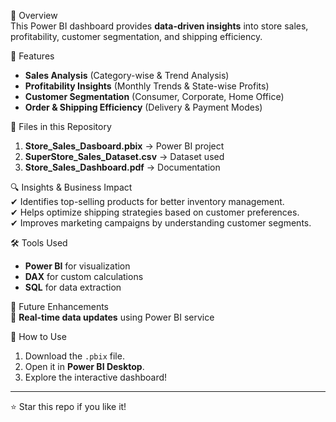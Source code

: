 📌 Overview  
This Power BI dashboard provides **data-driven insights** into store sales, profitability, customer segmentation, and shipping efficiency.  

🚀 Features  
- **Sales Analysis** (Category-wise & Trend Analysis)  
- **Profitability Insights** (Monthly Trends & State-wise Profits)  
- **Customer Segmentation** (Consumer, Corporate, Home Office)  
- **Order & Shipping Efficiency** (Delivery & Payment Modes)  

📂 Files in this Repository  
1. **Store_Sales_Dasboard.pbix** → Power BI project  
2. **SuperStore_Sales_Dataset.csv** → Dataset used  
3. **Store_Sales_Dashboard.pdf** → Documentation  

🔍 Insights & Business Impact  
✔ Identifies top-selling products for better inventory management.  
✔ Helps optimize shipping strategies based on customer preferences.  
✔ Improves marketing campaigns by understanding customer segments.  

🛠 Tools Used  
- **Power BI** for visualization  
- **DAX** for custom calculations  
- **SQL** for data extraction  

🌟 Future Enhancements   
🔹 **Real-time data updates** using Power BI service  

📎 How to Use  
1. Download the `.pbix` file.  
2. Open it in **Power BI Desktop**.  
3. Explore the interactive dashboard!  

--------------------------------------
⭐ Star this repo if you like it!  
